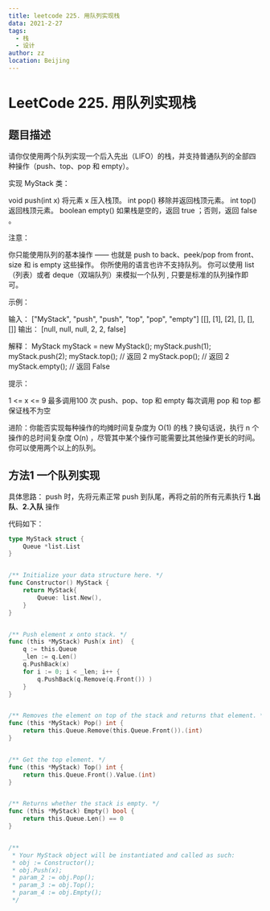 ```yaml
---
title: leetcode 225. 用队列实现栈
data: 2021-2-27
tags: 
  - 栈
  - 设计
author: zz
location: Beijing
---
```



# LeetCode 225. 用队列实现栈



## 题目描述

请你仅使用两个队列实现一个后入先出（LIFO）的栈，并支持普通队列的全部四种操作（push、top、pop 和 empty）。

实现 MyStack 类：

void push(int x) 将元素 x 压入栈顶。
int pop() 移除并返回栈顶元素。
int top() 返回栈顶元素。
boolean empty() 如果栈是空的，返回 true ；否则，返回 false 。
 

注意：

你只能使用队列的基本操作 —— 也就是 push to back、peek/pop from front、size 和 is empty 这些操作。
你所使用的语言也许不支持队列。 你可以使用 list （列表）或者 deque（双端队列）来模拟一个队列 , 只要是标准的队列操作即可。
 

示例：

输入：
["MyStack", "push", "push", "top", "pop", "empty"]
[[], [1], [2], [], [], []]
输出：
[null, null, null, 2, 2, false]

解释：
MyStack myStack = new MyStack();
myStack.push(1);
myStack.push(2);
myStack.top(); // 返回 2
myStack.pop(); // 返回 2
myStack.empty(); // 返回 False
 

提示：

1 <= x <= 9
最多调用100 次 push、pop、top 和 empty
每次调用 pop 和 top 都保证栈不为空
 

进阶：你能否实现每种操作的均摊时间复杂度为 O(1) 的栈？换句话说，执行 n 个操作的总时间复杂度 O(n) ，尽管其中某个操作可能需要比其他操作更长的时间。你可以使用两个以上的队列。

## 方法1 一个队列实现
具体思路：
push 时，先将元素正常 push 到队尾，再将之前的所有元素执行 **1.出队**、**2.入队** 操作

代码如下：
```go
type MyStack struct {
    Queue *list.List
}


/** Initialize your data structure here. */
func Constructor() MyStack {
    return MyStack{
        Queue: list.New(),
    }
}


/** Push element x onto stack. */
func (this *MyStack) Push(x int)  {
    q := this.Queue
    _len := q.Len()
    q.PushBack(x)
    for i := 0; i < _len; i++ {
        q.PushBack(q.Remove(q.Front()) )
    }
}


/** Removes the element on top of the stack and returns that element. */
func (this *MyStack) Pop() int {
    return this.Queue.Remove(this.Queue.Front()).(int)
}


/** Get the top element. */
func (this *MyStack) Top() int {
    return this.Queue.Front().Value.(int)
}


/** Returns whether the stack is empty. */
func (this *MyStack) Empty() bool {
    return this.Queue.Len() == 0
}


/**
 * Your MyStack object will be instantiated and called as such:
 * obj := Constructor();
 * obj.Push(x);
 * param_2 := obj.Pop();
 * param_3 := obj.Top();
 * param_4 := obj.Empty();
 */
```

<Vssue :title="$title" />